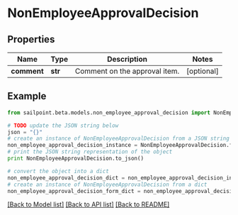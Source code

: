 # NonEmployeeApprovalDecision


## Properties

Name | Type | Description | Notes
------------ | ------------- | ------------- | -------------
**comment** | **str** | Comment on the approval item. | [optional] 

## Example

```python
from sailpoint.beta.models.non_employee_approval_decision import NonEmployeeApprovalDecision

# TODO update the JSON string below
json = "{}"
# create an instance of NonEmployeeApprovalDecision from a JSON string
non_employee_approval_decision_instance = NonEmployeeApprovalDecision.from_json(json)
# print the JSON string representation of the object
print NonEmployeeApprovalDecision.to_json()

# convert the object into a dict
non_employee_approval_decision_dict = non_employee_approval_decision_instance.to_dict()
# create an instance of NonEmployeeApprovalDecision from a dict
non_employee_approval_decision_form_dict = non_employee_approval_decision.from_dict(non_employee_approval_decision_dict)
```
[[Back to Model list]](../README.md#documentation-for-models) [[Back to API list]](../README.md#documentation-for-api-endpoints) [[Back to README]](../README.md)


